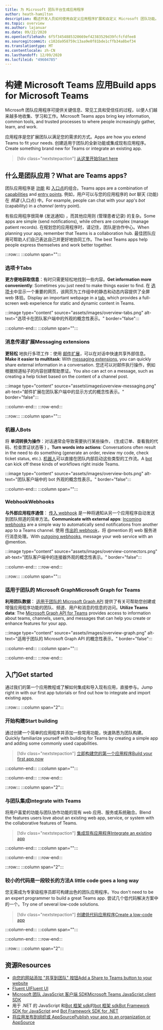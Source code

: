 ```yaml
---
title: 为 Microsoft 团队平台生成应用程序
author: heath-hamilton
description: 概述开发人员如何使用自定义应用程序扩展和自定义 Microsoft 团队功能。
ms.topic: overview
ms.author: lajanuar
ms.date: 09/22/2020
ms.openlocfilehash: 6f5f3454885320669ef42383529d39fcfcfdfee8
ms.sourcegitcommit: c102da958759c13aa9e0f81bde1cffb34a8bef34
ms.translationtype: MT
ms.contentlocale: zh-CN
ms.lasthandoff: 12/09/2020
ms.locfileid: "49604785"
---
```

# <a name="build-apps-for-microsoft-teams"></a><span data-ttu-id="cc585-103">构建 Microsoft Teams 应用</span><span class="sxs-lookup"><span data-stu-id="cc585-103">Build apps for Microsoft Teams</span></span>

<span data-ttu-id="cc585-104">Microsoft 团队应用程序可提供关键信息、常见工具和受信任的过程，以便人们越来越多地收集、学习和工作。</span><span class="sxs-lookup"><span data-stu-id="cc585-104">Microsoft Teams apps bring key information, common tools, and trusted processes to where people increasingly gather, learn, and work.</span></span>

<span data-ttu-id="cc585-105">应用程序是您扩展团队以满足您的需求的方式。</span><span class="sxs-lookup"><span data-stu-id="cc585-105">Apps are how you extend Teams to fit your needs.</span></span> <span data-ttu-id="cc585-106">创建适用于团队的全新功能或集成现有应用程序。</span><span class="sxs-lookup"><span data-stu-id="cc585-106">Create something brand new for Teams or integrate an existing app.</span></span>

> [!div class="nextstepaction"]
> [<span data-ttu-id="cc585-107">从这里开始</span><span class="sxs-lookup"><span data-stu-id="cc585-107">Start here</span></span>](build-your-first-app/build-first-app-overview.md)

## <a name="what-are-teams-apps"></a><span data-ttu-id="cc585-108">什么是团队应用？</span><span class="sxs-lookup"><span data-stu-id="cc585-108">What are Teams apps?</span></span>

<span data-ttu-id="cc585-109">团队应用程序是 [功能](concepts/capabilities-overview.md) 和 [入口点](concepts/extensibility-points.md)的组合。</span><span class="sxs-lookup"><span data-stu-id="cc585-109">Teams apps are a combination of [capabilities](concepts/capabilities-overview.md) and [entry points](concepts/extensibility-points.md).</span></span> <span data-ttu-id="cc585-110">例如，用户可以与您的应用程序的 *bot* 聊天 (功能) 在 *频道* (入口点) 中。</span><span class="sxs-lookup"><span data-stu-id="cc585-110">For example, people can chat with your app's *bot* (capability) in a *channel* (entry point).</span></span>

<span data-ttu-id="cc585-111">有些应用程序很简单 (发送通知) ，而其他应用则 (管理患者记录) 的复杂。</span><span class="sxs-lookup"><span data-stu-id="cc585-111">Some apps are simple (send notifications), while others are complex (manage patient records).</span></span> <span data-ttu-id="cc585-112">在规划您的应用程序时，请记住，团队是协作中心。</span><span class="sxs-lookup"><span data-stu-id="cc585-112">When planning your app, remember that Teams is a collaboration hub.</span></span> <span data-ttu-id="cc585-113">最佳团队应用可帮助人们自己表达自己并更好地协同工作。</span><span class="sxs-lookup"><span data-stu-id="cc585-113">The best Teams apps help people express themselves and work better together.</span></span>

:::row:::
   :::column span="":::

### <a name="tabs"></a><span data-ttu-id="cc585-114">选项卡</span><span class="sxs-lookup"><span data-stu-id="cc585-114">Tabs</span></span>

<span data-ttu-id="cc585-115">**更方便地获取信息**：有时只需更轻松地找到一些内容。</span><span class="sxs-lookup"><span data-stu-id="cc585-115">**Get information more conveniently**: Sometimes you just need to make things easier to find.</span></span> <span data-ttu-id="cc585-116">在 [选项卡](tabs/what-are-tabs.md)中显示一个重要的网页，该网页为工作组中的静态和动态内容提供了全屏 web 体验。</span><span class="sxs-lookup"><span data-stu-id="cc585-116">Display an important webpage in a [tab](tabs/what-are-tabs.md), which provides a full-screen web experience for static and dynamic content in Teams.</span></span>

:::image type="content" source="assets/images/overview-tabs.png" alt-text="选项卡在团队客户端中的外观的概念性表示。" border="false":::

   :::column-end:::
   :::column span="":::

### <a name="messaging-extensions"></a><span data-ttu-id="cc585-118">消息传递扩展</span><span class="sxs-lookup"><span data-stu-id="cc585-118">Messaging extensions</span></span>

<span data-ttu-id="cc585-119">**更轻松** 地执行多项工作：使用 [邮件扩展](messaging-extensions/what-are-messaging-extensions.md)，可以在对话中快速共享外部信息。</span><span class="sxs-lookup"><span data-stu-id="cc585-119">**Make it easier to multitask**: With [messaging extensions](messaging-extensions/what-are-messaging-extensions.md), you can quickly share external information in a conversation.</span></span> <span data-ttu-id="cc585-120">您还可以对邮件执行操作，例如根据频道帖子的内容创建帮助票证。</span><span class="sxs-lookup"><span data-stu-id="cc585-120">You also can act on a message, such as creating a help ticket based on the content of a channel post.</span></span>

:::image type="content" source="assets\images\overview-messaging.png" alt-text="邮件扩展在团队客户端中的显示方式的概念性表示。" border="false":::

   :::column-end:::
:::row-end:::

:::row:::
   :::column span="":::

### <a name="bots"></a><span data-ttu-id="cc585-122">机器人</span><span class="sxs-lookup"><span data-stu-id="cc585-122">Bots</span></span>

<span data-ttu-id="cc585-123">将 **单词转换为操作**：对话通常会导致需要执行某些操作， (生成订单、查看我的代码、检查票证状态等 ) 。</span><span class="sxs-lookup"><span data-stu-id="cc585-123">**Turn words into actions**: Conversations often result in the need to do something (generate an order, review my code, check ticket status, etc.).</span></span> <span data-ttu-id="cc585-124">[机器人](bots/what-are-bots.md)可以直接在团队内部启动这些类型的工作流。</span><span class="sxs-lookup"><span data-stu-id="cc585-124">A [bot](bots/what-are-bots.md) can kick off these kinds of workflows right inside Teams.</span></span>

:::image type="content" source="assets/images/overview-bots.png" alt-text="团队客户端中的 bot 外观的概念性表示。" border="false":::

   :::column-end:::
   :::column span="":::

### <a name="webhooks"></a><span data-ttu-id="cc585-126">Webhook</span><span class="sxs-lookup"><span data-stu-id="cc585-126">Webhooks</span></span>

<span data-ttu-id="cc585-127">**与外部应用程序通信**： [传入 webhook](webhooks-and-connectors/what-are-webhooks-and-connectors.md#incoming-webhooks) 是一种将通知从另一个应用程序自动发送到团队频道的简单方法。</span><span class="sxs-lookup"><span data-stu-id="cc585-127">**Communicate with external apps**: [Incoming webhooks](webhooks-and-connectors/what-are-webhooks-and-connectors.md#incoming-webhooks) are a simple way to automatically send notifications from another app to a Teams channel.</span></span> <span data-ttu-id="cc585-128">使用 [传出的 webhook](webhooks-and-connectors/what-are-webhooks-and-connectors.md#outgoing-webhooks)，将 @mention 的 web 服务进行消息处理。</span><span class="sxs-lookup"><span data-stu-id="cc585-128">With [outgoing webhooks](webhooks-and-connectors/what-are-webhooks-and-connectors.md#outgoing-webhooks), message your web service with an @mention.</span></span>

:::image type="content" source="assets/images/overview-connectors.png" alt-text="团队客户端中的连接器外观的概念性表示。" border="false":::

   :::column-end:::
:::row-end:::

:::row:::
   :::column span="":::

### <a name="microsoft-graph-for-teams"></a><span data-ttu-id="cc585-130">适用于团队的 Microsoft Graph</span><span class="sxs-lookup"><span data-stu-id="cc585-130">Microsoft Graph for Teams</span></span>

<span data-ttu-id="cc585-131">**利用团队数据**： [适用于团队的 Microsoft Graph API](https://docs.microsoft.com/graph/teams-concept-overview) 提供了有关可帮助您创建或增强应用程序功能的团队、频道、用户和消息的信息的访问。</span><span class="sxs-lookup"><span data-stu-id="cc585-131">**Utilize Teams data**: The [Microsoft Graph API for Teams](https://docs.microsoft.com/graph/teams-concept-overview) provides access to information about teams, channels, users, and messages that can help you create or enhance features for your app.</span></span>

:::image type="content" source="assets/images/overview-graph.png" alt-text="适用于团队的 Microsoft Graph API 的概念性表示。" border="false":::

   :::column-end:::
   :::column span="":::

   :::column-end:::
:::row-end:::

## <a name="get-started"></a><span data-ttu-id="cc585-133">入门</span><span class="sxs-lookup"><span data-stu-id="cc585-133">Get started</span></span>

<span data-ttu-id="cc585-134">通过我们的第一个应用教程或了解如何集成和导入现有应用，直接参与。</span><span class="sxs-lookup"><span data-stu-id="cc585-134">Jump right in with our first app tutorials or find out how to integrate and import existing apps.</span></span>

:::row:::
   :::column span="2":::

### <a name="start-building"></a><span data-ttu-id="cc585-135">开始构建</span><span class="sxs-lookup"><span data-stu-id="cc585-135">Start building</span></span>

   <span data-ttu-id="cc585-136">通过创建一个简单的应用程序并添加一些常用功能，快速熟悉为团队构建。</span><span class="sxs-lookup"><span data-stu-id="cc585-136">Quickly familiarize yourself with building for Teams by creating a simple app and adding some commonly used capabilities.</span></span>

   > [!div class="nextstepaction"]
   > [<span data-ttu-id="cc585-137">立即构建您的第一个应用程序</span><span class="sxs-lookup"><span data-stu-id="cc585-137">Build your first app now</span></span>](build-your-first-app/build-first-app-overview.md)

   :::column-end:::
   :::column span="":::

   :::column-end:::
:::row-end:::

:::row:::
   :::column span="2":::

### <a name="integrate-with-teams"></a><span data-ttu-id="cc585-138">与团队集成</span><span class="sxs-lookup"><span data-stu-id="cc585-138">Integrate with Teams</span></span>

   <span data-ttu-id="cc585-139">将用户喜爱的功能与团队协作功能的现有 web 应用、服务或系统融合。</span><span class="sxs-lookup"><span data-stu-id="cc585-139">Blend the features users love about an existing web app, service, or system with the collaborative features of Teams.</span></span>

   > [!div class="nextstepaction"]
   > [<span data-ttu-id="cc585-140">集成现有应用程序</span><span class="sxs-lookup"><span data-stu-id="cc585-140">Integrate an existing app</span></span>](samples/integrating-web-apps.md)

   :::column-end:::
   :::column span="":::

   :::column-end:::
:::row-end:::

:::row:::
   :::column span="2":::

### <a name="a-little-code-goes-a-long-way"></a><span data-ttu-id="cc585-141">较小的代码是一段较长的方法</span><span class="sxs-lookup"><span data-stu-id="cc585-141">A little code goes a long way</span></span>

   <span data-ttu-id="cc585-142">您无需成为专家级程序员即可构建出色的团队应用程序。</span><span class="sxs-lookup"><span data-stu-id="cc585-142">You don't need to be an expert programmer to build a great Teams app.</span></span> <span data-ttu-id="cc585-143">尝试几个低代码解决方案中的一个。</span><span class="sxs-lookup"><span data-stu-id="cc585-143">Try one of several low-code solutions.</span></span>

   > [!div class="nextstepaction"]
   > [<span data-ttu-id="cc585-144">创建低代码应用程序</span><span class="sxs-lookup"><span data-stu-id="cc585-144">Create a low-code app</span></span>](samples/teams-low-code-solutions.md)

   :::column-end:::
   :::column span="":::

   :::column-end:::
:::row-end:::

:::row:::
   :::column span="2":::

## <a name="resources"></a><span data-ttu-id="cc585-145">资源</span><span class="sxs-lookup"><span data-stu-id="cc585-145">Resources</span></span>

* [<span data-ttu-id="cc585-146">向您的网站添加 "共享到团队" 按钮</span><span class="sxs-lookup"><span data-stu-id="cc585-146">Add a Share to Teams button to your website</span></span>](concepts/build-and-test/share-to-teams.md)
* <span data-ttu-id="cc585-147"><a href="https://fluentsite.z22.web.core.windows.net/" target="_blank">Fluent UI</a></span><span class="sxs-lookup"><span data-stu-id="cc585-147"><a href="https://fluentsite.z22.web.core.windows.net/" target="_blank">Fluent UI</a></span></span>
* [<span data-ttu-id="cc585-148">Microsoft 团队 JavaScript 客户端 SDK</span><span class="sxs-lookup"><span data-stu-id="cc585-148">Microsoft Teams JavaScript client SDK</span></span>](https://docs.microsoft.com/javascript/api/@microsoft/teams-js/?view=msteams-client-js-latest&preserve-view=true)
* <span data-ttu-id="cc585-149">用于 .NET 的 JavaScript 和[Bot 框架 sdk](https://github.com/Microsoft/botbuilder-dotnet/)的[bot 框架 sdk](https://github.com/Microsoft/botbuilder-js)</span><span class="sxs-lookup"><span data-stu-id="cc585-149">[Bot Framework SDK for JavaScript](https://github.com/Microsoft/botbuilder-js) and [Bot Framework SDK for .NET](https://github.com/Microsoft/botbuilder-dotnet/)</span></span>
* [<span data-ttu-id="cc585-150">将应用发布到组织或 AppSource</span><span class="sxs-lookup"><span data-stu-id="cc585-150">Publish your app to an organization or AppSource</span></span>](concepts/deploy-and-publish/overview.md)
